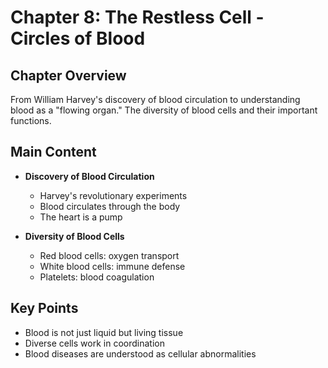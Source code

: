 # Chapter 8: The Restless Cell - Circles of Blood

## Chapter Overview
From William Harvey's discovery of blood circulation to understanding blood as a "flowing organ." The diversity of blood cells and their important functions.

## Main Content
- **Discovery of Blood Circulation**
  - Harvey's revolutionary experiments
  - Blood circulates through the body
  - The heart is a pump

- **Diversity of Blood Cells**
  - Red blood cells: oxygen transport
  - White blood cells: immune defense
  - Platelets: blood coagulation

## Key Points
- Blood is not just liquid but living tissue
- Diverse cells work in coordination
- Blood diseases are understood as cellular abnormalities